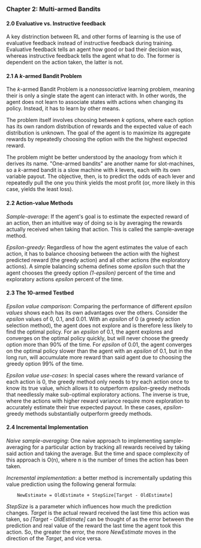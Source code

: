 ### Chapter 2: Multi-armed Bandits

#### 2.0 Evaluative vs. Instructive feedback

A key distrinction between RL and other forms of learning is the use of evaluative feedback instead of instructive feedback during training. Evaluative feedback tells an agent how good or bad their decision was, whereas instructive feedback tells the agent what to do. The former is dependent on the action taken, the latter is not.

#### 2.1 A *k*-armed Bandit Problem

The *k*-armed Bandit Problem is a *nonassociative* learning problem, meaning their is only a single state the agent can interact with. In other words, the agent does not learn to associate states with actions when changing its policy. Instead, it has to learn by other means.

The problem itself involves choosing between *k* options, where each option has its own random distribution of rewards and the expected value of each distribution is unknown. The goal of the agent is to maximize its aggregate rewards by repeatedly choosing the option with the the highest expected reward.

The problem might be better understood by the anaology from which it derives its name. "One-armed bandits" are another name for slot-machines, so a *k*-armed bandit is a slow machine with *k* levers, each with its own variable payout. The objective, then, is to predict the odds of each lever and repeatedly pull the one you think yields the most profit (or, more likely in this case, yields the least loss).

#### 2.2 Action-value Methods

*Sample-average*: If the agent's goal is to estimate the expected reward of an action, then an intuitive way of doing so is by averaging the rewards actually received when taking that action. This is called the sample-average method.

*Epsilon-greedy*: Regardless of how the agent estimates the value of each action, it has to balance choosing between the action with the highest predicted reward (the greedy action) and all other actions (the exploratory actions). A simple balancing schema defines some *epsilon* such that the agent chooses the greedy option *(1-epsilon)* percent of the time and exploratory actions *epsilon* percent of the time.

#### 2.3 The 10-armed Testbed

*Epsilon value camparison*: Comparing the performance of different *epsilon values* shows each has its own advantages over the others. Consider the *epsilon* values of 0, 0.1, and 0.01. With an *epsilon* of 0 (a greedy action selection method), the agent does not explore and is therefore less likely to find the optimal policy. For an *epsilon* of 0.1, the agent explores and converges on the optimal policy quickly, but will never choose the greedy option more than 90% of the time. For *epsilon* of 0.01, the agent converges on the optimal policy slower than the agent with an *epsilon* of 0.1, but in the long run, will accumulate more reward than said agent due to choosing the greedy option 99% of the time.

*Epsilon value use-cases*: In special cases where the reward variance of each action is 0, the greedy method only needs to try each action once to know its true value, which allows it to outperform *epsilon*-greedy methods that needlessly make sub-optimal exploratory actions. The inverse is true, where the actions with higher reward variance require more exploration to accurately estimate their true expected payout. In these cases, *epsilon*-greedy methods substantially outperform greedy methods.

#### 2.4 Incremental Implementation

*Naive sample-averaging*: One naive approach to implementing sample-averaging for a particular action by tracking all rewards received by taking said action and 
taking the average. But the time and space complexcity of this approach is O(n), 
where n is the number of times the action has been taken. 

*Incremental implementation*: a better method is incrementally updating this value prediction using the following general formula:

        NewEstimate = OldEstimate + StepSize[Target - OldEstimate]

 *StepSize* is a parameter which influences how much the prediction changes.
  *Target* is the actual reward received the last time this action was taken, so *[Target - OldEstimate]* can be thought of
as the error between the prediction and real value of the reward the last time the agent took this action.
So, the greater the error, the more *NewEstimate* moves in the direction of the *Target*, and vice versa.